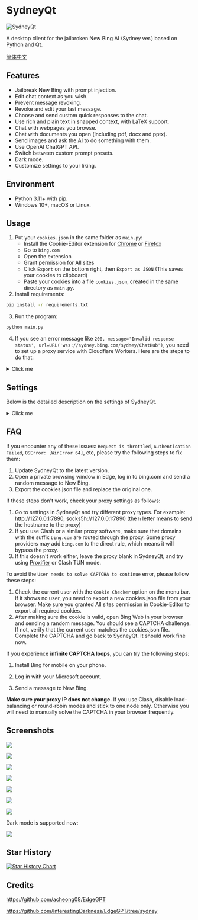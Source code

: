 # SydneyQt

![SydneyQt](https://socialify.git.ci/juzeon/SydneyQt/image?font=Inter&forks=1&logo=https%3A%2F%2Fupload.wikimedia.org%2Fwikipedia%2Fcommons%2F9%2F9c%2FBing_Fluent_Logo.svg&name=1&owner=1&pattern=Signal&stargazers=1&theme=Light)

A desktop client for the jailbroken New Bing AI (Sydney ver.) based on Python and Qt.

[简体中文](README_zh.md)

## Features

- Jailbreak New Bing with prompt injection.
- Edit chat context as you wish.
- Prevent message revoking.
- Revoke and edit your last message.
- Choose and send custom quick responses to the chat.
- Use rich and plain text in snapped context, with LaTeX support.
- Chat with webpages you browse.
- Chat with documents you open (including pdf, docx and pptx).
- Send images and ask the AI to do something with them.
- Use OpenAI ChatGPT API.
- Switch between custom prompt presets.
- Dark mode.
- Customize settings to your liking.

## Environment

- Python 3.11+ with pip.
- Windows 10+, macOS or Linux.

## Usage

1. Put your `cookies.json` in the same folder as `main.py`:
   - Install the Cookie-Editor extension for [Chrome](https://chrome.google.com/webstore/detail/cookie-editor/hlkenndednhfkekhgcdicdfddnkalmdm) or [Firefox](https://addons.mozilla.org/en-US/firefox/addon/cookie-editor/)
   - Go to `bing.com`
   - Open the extension
   - Grant permission for All sites
   - Click `Export` on the bottom right, then `Export as JSON` (This saves your cookies to clipboard)
   - Paste your cookies into a file `cookies.json`, created in the same directory as `main.py`.
2. Install requirements:

```bash
pip install -r requirements.txt
```

3. Run the program:

```bash
python main.py
```

4. If you see an error message like `200, message='Invalid response status', url=URL('wss://sydney.bing.com/sydney/ChatHub')`, you need to set up a proxy service with Cloudflare Workers. Here are the steps to do that:

<details>
<summary>Click me</summary>

1. Go to [this link](https://dash.cloudflare.com/) and sign in or sign up for a Cloudflare account.
2. In the sidebar, select `Workers & Pages`.
3. On the page that opens, click `Create application`.
4. Choose `Create Worker`.
5. Give your worker a name and click `Deploy`.
6. On the worker detail page, click `Quick edit`.
7. Copy all the code from [here](https://github.com/adams549659584/go-proxy-bingai/blob/master/cloudflare/worker.js) and paste it over the existing code in `worker.js`. Then click `Save and deploy`.
8. Copy the worker domain that looks like `xxxx-xxxx-xxxx.xxxx.workers.dev` (not a URL like `https://xxxx-xxxx-xxxx.xxxx.workers.dev/`, please remove the prefixes and suffixes) and paste it as `Wss Domain` in the settings dialog of SydneyQt. Then click `Save`.
</details>

## Settings

Below is the detailed description on the settings of SydneyQt.

<details>
<summary>Click me</summary>

- Wss Domain: Used to proxy websocket interface, break regional restrictions.
- Proxy: The proxy used to access New Bing, recommended to be an http proxy, such as Clash's 7890 port. If you use a Wss domain that is reverse-proxied by Cloudflare, you may not need a proxy to connect, but since the HTTP GET endpoint for creating conversations is still blocked, you still need a proxy.
- Dark Mode: Imported a custom css from Python Qt to implement dark mode effect, some minor rendering problems may occur on some UI, such as text overflowing buttons, etc.
- Conversation Style: New Bing provides three chat modes, namely Creative, Balanced, and Precise. Among them, Creative and Precise modes are backed by GPT-4, and Balanced mode is backed by GPT-3.5. It is recommended to use Creative mode.
- No Suggestion: New Bing will generate three suggested user responses based on AI's output results. After checking this, the suggestion bar will not be displayed, but AI will still generate suggestions, which means that you have to wait for a while after each round of message sending ends. This can't be turned off even by modifying optionsSets.
- No Search Result: There are currently two ways to disable search: instructing in the jailbreak prompt and automatically adding the "#no_search" keyword after each user-sent message. This option uses the latter.
- Font Family and Size: Font family and size settings for context box and input box.
- Stretch Factor: Used to adjust the placeholder ratio of Chat Context and User Input input box, which is an integer. The larger this value, the higher the Chat Context, and correspondingly, the smaller the User Input height.
- Suggestion on Message Revoke: Due to Microsoft's restrictions, AI may suddenly realize that something is wrong after outputting a piece of content, and then withdraw the message and apologize. Of course, revoking in a third-party client is invalid, at most it means that subsequent content cannot be output. But at the same time it will not generate reply suggestions either. Therefore, the text here is used to replace the suggestion bar display text at this time. The default is `Continue from where you stopped`, instructing AI to continue outputting. Since the new message sent will attach the chat record context in webpage_context, it will not go through external censorship, so AI can continue writing on the content that was just interrupted, unless there is sensitive output again in the continued content.
- Revoke Auto Reply Count: If the value is not 0, then when a message withdrawal is detected, it will automatically send the "message revoke suggestion" text to let AI continue writing. The maximum number of times sent will not exceed the value set here.
- Send Quick Responses Straightforward: There is a Quick button on top of the input box for quickly sending some template texts. Such as "Translate the above text into Chinese" and so on. When this option is activated, if you click on one of the template texts in Quick and there is no text in the input box, it will directly send the template text to AI; and if there is text in the input box, it will add the template text below the existing text.

Below are some ChatGPT related settings, because SydneyQt supports OpenAI's API:

- OpenAI Key: API key, usually starting with `sk-`, but the program will not validate it.
- OpenAI Endpoint: Custom OpenAI API endpoint, useful when using third-party distributors, such as `openai-sb.com` in China provides API that is much cheaper than official ones. It needs to end with `/v1`.
- Short Model & Long Model & Model Switching Threshold: Now GPT-3.5 supports 4k and 16k two models, and the two models charge differently. How to minimize costs as much as possible? Of course it is long text with long model and short text with short model. Model Switching Threshold is a token count. If the current Chat Context's token count is greater than this value, then use Long Model for the next request sent; otherwise use Short Model.
- Model Temperature: The model's temperature, between 0 and 2. The larger the value, the more random the model's output. Usually keep default.
</details>

## FAQ

If you encounter any of these issues: `Request is throttled`, `Authentication Failed`, `OSError: [WinError 64]`, etc, please try the following steps to fix them:

1. Update SydneyQt to the latest version.
2. Open a private browsing window in Edge, log in to bing.com and send a random message to New Bing.
3. Export the cookies.json file and replace the original one.

If these steps don't work, check your proxy settings as follows:

1. Go to settings in SydneyQt and try different proxy types. For example: http://127.0.0.1:7890, socks5h://127.0.0.1:7890 (the `h` letter means to send the hostname to the proxy)
2. If you use Clash or a similar proxy software, make sure that domains with the suffix `bing.com` are routed through the proxy. Some proxy providers may add `bing.com` to the direct rule, which means it will bypass the proxy.
3. If this doesn't work either, leave the proxy blank in SydneyQt, and try using [Proxifier](https://www.proxifier.com/) or Clash TUN mode.

To avoid the `User needs to solve CAPTCHA to continue` error, please follow these steps:
1. Check the current user with the `Cookie Checker` option on the menu bar. If it shows no user, you need to export a new cookies.json file from your browser. Make sure you granted All sites permission in Cookie-Editor to export all required cookies.
2. After making sure the cookie is valid, open Bing Web in your browser and sending a random message. You should see a CAPTCHA challenge. If not, verify that the current user matches the cookies.json file. Complete the CAPTCHA and go back to SydneyQt. It should work fine now.

If you experience **infinite CAPTCHA loops**, you can try the following steps:

1. Install Bing for mobile on your phone.

2. Log in with your Microsoft account.

3. Send a message to New Bing.

**Make sure your proxy IP does not change.** If you use Clash, disable load-balancing or round-robin modes and stick to one node only. Otherwise you will need to manually solve the CAPTCHA in your browser frequently.

## Screenshots

![](docs/1.png)

![](docs/2.png)

![](docs/3.png)

![](docs/4.png)

![](docs/5.png)

![](docs/6.png)

![](docs/7.png)

Dark mode is supported now:

![](docs/8.png)

## Star History

[![Star History Chart](https://api.star-history.com/svg?repos=juzeon/SydneyQt&type=Date)](https://star-history.com/#juzeon/SydneyQt&Date)

## Credits

<https://github.com/acheong08/EdgeGPT>

<https://github.com/InterestingDarkness/EdgeGPT/tree/sydney>
